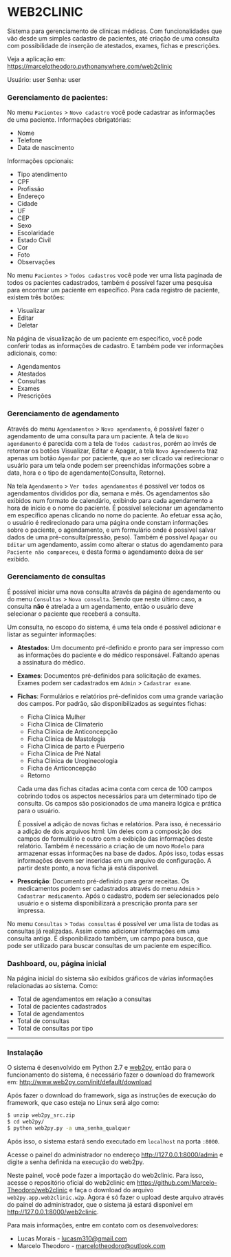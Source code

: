# WEB2CLINIC

Sistema para gerenciamento de clínicas médicas. Com funcionalidades que vão desde um simples cadastro de pacientes, até criação de uma consulta com possibilidade de inserção de atestados, exames, fichas e prescrições.


Veja a aplicação em: https://marcelotheodoro.pythonanywhere.com/web2clinic

Usuário: user
Senha: user

### Gerenciamento de pacientes:

No menu `Pacientes` > `Novo cadastro` você pode cadastrar as informações de uma paciente. Informações obrigatórias:
- Nome
- Telefone
- Data de nascimento

Informações opcionais:

- Tipo atendimento
- CPF
- Profissão
- Endereço
- Cidade
- UF
- CEP
- Sexo
- Escolaridade
- Estado Civil
- Cor
- Foto
- Observações

No menu `Pacientes` > `Todos cadastros` você pode ver uma lista paginada de todos os pacientes cadastrados, também é possível fazer uma pesquisa para encontrar um paciente em específico. Para cada registro de paciente, existem três botões:
- Visualizar
- Editar
- Deletar

Na página de visualização de um paciente em específico, você pode conferir todas as informações de cadastro. E também pode ver informações adicionais, como:
- Agendamentos
- Atestados
- Consultas
- Exames
- Prescrições


### Gerenciamento de agendamento

Através do menu `Agendamentos` > `Novo agendamento`, é possível fazer o agendamento de uma consulta para um paciente. A tela de `Novo agendamento` é parecida com a tela de `Todos cadastros`, porém ao invés de retornar os botões Visualizar, Editar e Apagar, a tela `Novo Agendamento` traz apenas um botão `Agendar` por paciente, que ao ser clicado vai redirecionar o usuário para um tela onde podem ser preenchidas informações sobre a data, hora e o tipo de agendamento(Consulta, Retorno).

Na tela `Agendamento` > `Ver todos agendamentos` é possível ver todos os agendamentos divididos por dia, semana e mês. Os agendamentos são exibidos num formato de calendário, exibindo para cada agendamento a hora de início e o nome do paciente. É possível selecionar um agendamento em específico apenas clicando no nome do paciente. Ao efetuar essa ação, o usuário é redirecionado para uma página onde constam informações sobre o paciente, o agendamento, e um formulário onde é possível salvar dados de uma pré-consulta(pressão, peso). Também é possível `Apagar` ou `Editar` um agendamento, assim como alterar o status do agendamento para `Paciente não compareceu`, e desta forma o agendamento deixa de ser exibido.


### Gerenciamento de consultas

É possível iniciar uma nova consulta através da página de agendamento ou do menu `Consultas` > `Nova consulta`. Sendo que neste último caso, a consulta **não** é atrelada a um agendamento, então o usuário deve selecionar o paciente que receberá a consulta.

Um consulta, no escopo do sistema, é uma tela onde é possível adicionar e listar as seguinter informações:
* **Atestados**: Um documento pré-definido e pronto para ser impresso com as informações do paciente e do médico responsável. Faltando apenas a assinatura do médico.
* **Exames**: Documentos pré-definidos para solicitação de exames. Exames podem ser cadastrados em `Admin` > `Cadastrar exame`.
* **Fichas**: Formulários e relatórios pré-definidos com uma grande variação dos campos. Por padrão, são disponibilizados as seguintes fichas:
   * Ficha Clínica Mulher
   * Ficha Clínica de Climaterio
   * Ficha Clínica de Anticoncepção
   * Ficha Clínica de Mastologia
   * Ficha Clínica de parto e Puerperio
   * Ficha Clínica de Pré Natal
   * Ficha Clínica de Uroginecologia
   * Ficha de Anticoncepção
   * Retorno

    Cada uma das fichas citadas acima conta com cerca de 100 campos cobrindo todos os aspectos necessários para um determinado tipo de consulta. Os campos são posicionados de uma maneira lógica e prática para o usuário.

    É possível a adição de novas fichas e relatórios. Para isso, é necessário a adição de dois arquivos html: Um deles com a composição dos campos do formulário e outro com a exibição das informações deste relatório. Também é necessário a criação de um novo `Modelo` para armazenar essas informações na base de dados. Após isso, todas essas informações devem ser inseridas em um arquivo de configuração. A partir deste ponto, a nova ficha já está disponível.

*  **Prescrição**: Documento pré-definido para gerar receitas. Os medicamentos podem ser cadastrados através do menu `Admin` > `Cadastrar medicamento`. Após o cadastro, podem ser selecionados pelo usuário e o sistema disponibilizará a prescrição pronta para ser impressa.

No menu `Consultas` > `Todas consultas` é possível ver uma lista de todas as consultas já realizadas. Assim como adicionar informações em uma consulta antiga. É disponibilizado também, um campo para busca, que pode ser utilizado para buscar consultas de um paciente em específico.


### Dashboard, ou, página inicial

Na página inicial do sistema são exibidos gráficos de várias informações relacionadas ao sistema. Como:
* Total de agendamentos em relação a consultas
* Total de pacientes cadastrados
* Total de agendamentos
* Total de consultas
* Total de consultas por tipo


_______________________

### Instalação

O sistema é desenvolvido em Python 2.7 e [web2py](http://www.web2py.com/), então para o funcionamento do sistema, é necessário fazer o download do framework em: http://www.web2py.com/init/default/download

Após fazer o download do framework, siga as instruções de execução do framework, que caso esteja no Linux será algo como:

```sh
$ unzip web2py_src.zip
$ cd web2py/
$ python web2py.py -a uma_senha_qualquer
```

Após isso, o sistema estará sendo executado em `localhost` na porta `:8000`.

Acesse o painel do administrador no endereço http://127.0.0.1:8000/admin e digite a senha definida na execução do web2py.

Neste painel, você pode fazer a importação do web2clinic. Para isso, acesse o repositório oficial do web2clinic em https://github.com/Marcelo-Theodoro/web2clinic e faça o download do arquivo `web2py.app.web2clinic.w2p`. Agora é só fazer o upload deste arquivo através do painel do administrador, que o sistema já estará disponível em http://127.0.0.1:8000/web2clinic.




Para mais informações, entre em contato com os desenvolvedores:

- Lucas Morais - lucasm310@gmail.com
- Marcelo Theodoro - marcelotheodoro@outlook.com
